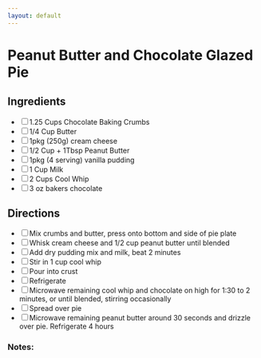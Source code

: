 ```yaml
---
layout: default
---
```


# Peanut Butter and Chocolate Glazed Pie

<div class="ingredients">
<h2>Ingredients</h2>
    <ul class="ingredient-list">
<li><label><input type="checkbox">1.25 Cups Chocolate Baking Crumbs</label></li>
<li><label><input type="checkbox">1/4 Cup Butter</label></li>
<li><label><input type="checkbox">1pkg (250g) cream cheese</label></li>
<li><label><input type="checkbox">1/2 Cup + 1Tbsp Peanut Butter</label></li>
<li><label><input type="checkbox">1pkg (4 serving) vanilla pudding</label></li>
<li><label><input type="checkbox">1 Cup Milk</label></li>
<li><label><input type="checkbox">2 Cups Cool Whip</label></li>
<li><label><input type="checkbox">3 oz bakers chocolate</label></li>
</ul>
</div>

<div class="directions">
<h2>Directions</h2>
    <ul class="direction-list">
<li><label><input type="checkbox">Mix crumbs and butter, press onto bottom and side of pie plate</label></li>
<li><label><input type="checkbox">Whisk cream cheese and 1/2 cup peanut butter until blended</label></li>
<li><label><input type="checkbox">Add dry pudding mix and milk, beat 2 minutes</label></li>
<li><label><input type="checkbox">Stir in 1 cup cool whip</label></li>
<li><label><input type="checkbox">Pour into crust</label></li>
<li><label><input type="checkbox">Refrigerate</label></li>
<li><label><input type="checkbox">Microwave remaining cool whip and chocolate on high for 1:30 to 2 minutes, or until blended, stirring occasionally</label></li>
<li><label><input type="checkbox">Spread over pie</label></li>
<li><label><input type="checkbox">Microwave remaining peanut butter around 30 seconds and drizzle over pie. Refrigerate 4 hours</label></li>
</ul>
</div>

### Notes:

